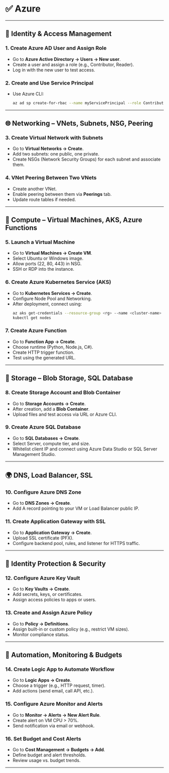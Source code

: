 # ✅ Azure
---

## 👤 Identity & Access Management

### 1. Create Azure AD User and Assign Role
- Go to **Azure Active Directory → Users → New user**.
- Create a user and assign a role (e.g., Contributor, Reader).
- Log in with the new user to test access.

### 2. Create and Use Service Principal
- Use Azure CLI:
  ```bash
  az ad sp create-for-rbac --name myServicePrincipal --role Contributor --scopes /subscriptions/<subscription-id>
  ```

---

## 🌐 Networking – VNets, Subnets, NSG, Peering

### 3. Create Virtual Network with Subnets
- Go to **Virtual Networks → Create**.
- Add two subnets: one public, one private.
- Create NSGs (Network Security Groups) for each subnet and associate them.

### 4. VNet Peering Between Two VNets
- Create another VNet.
- Enable peering between them via **Peerings** tab.
- Update route tables if needed.

---

## 🧠 Compute – Virtual Machines, AKS, Azure Functions

### 5. Launch a Virtual Machine
- Go to **Virtual Machines → Create VM**.
- Select Ubuntu or Windows image.
- Allow ports (22, 80, 443) in NSG.
- SSH or RDP into the instance.

### 6. Create Azure Kubernetes Service (AKS)
- Go to **Kubernetes Services → Create**.
- Configure Node Pool and Networking.
- After deployment, connect using:
  ```bash
  az aks get-credentials --resource-group <rg> --name <cluster-name>
  kubectl get nodes
  ```

### 7. Create Azure Function
- Go to **Function App → Create**.
- Choose runtime (Python, Node.js, C#).
- Create HTTP trigger function.
- Test using the generated URL.

---

## 💾 Storage – Blob Storage, SQL Database

### 8. Create Storage Account and Blob Container
- Go to **Storage Accounts → Create**.
- After creation, add a **Blob Container**.
- Upload files and test access via URL or Azure CLI.

### 9. Create Azure SQL Database
- Go to **SQL Databases → Create**.
- Select Server, compute tier, and size.
- Whitelist client IP and connect using Azure Data Studio or SQL Server Management Studio.

---

## 🌍 DNS, Load Balancer, SSL

### 10. Configure Azure DNS Zone
- Go to **DNS Zones → Create**.
- Add A record pointing to your VM or Load Balancer public IP.

### 11. Create Application Gateway with SSL
- Go to **Application Gateway → Create**.
- Upload SSL certificate (PFX).
- Configure backend pool, rules, and listener for HTTPS traffic.

---

## 🔐 Identity Protection & Security

### 12. Configure Azure Key Vault
- Go to **Key Vaults → Create**.
- Add secrets, keys, or certificates.
- Assign access policies to apps or users.

### 13. Create and Assign Azure Policy
- Go to **Policy → Definitions**.
- Assign built-in or custom policy (e.g., restrict VM sizes).
- Monitor compliance status.

---

## 🔄 Automation, Monitoring & Budgets

### 14. Create Logic App to Automate Workflow
- Go to **Logic Apps → Create**.
- Choose a trigger (e.g., HTTP request, timer).
- Add actions (send email, call API, etc.).

### 15. Configure Azure Monitor and Alerts
- Go to **Monitor → Alerts → New Alert Rule**.
- Create alert on VM CPU > 70%.
- Send notification via email or webhook.

### 16. Set Budget and Cost Alerts
- Go to **Cost Management → Budgets → Add**.
- Define budget and alert thresholds.
- Review usage vs. budget trends.

---
